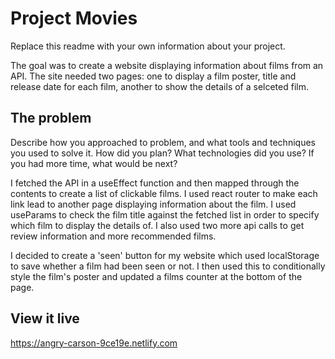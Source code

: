 # Project Movies

Replace this readme with your own information about your project.

The goal was to create a website displaying information about films from an API. The site needed two pages:
one to display a film poster, title and release date for each film, another to show the details of a selceted
film.

## The problem

Describe how you approached to problem, and what tools and techniques you used to solve it. How did you plan? What technologies did you use? If you had more time, what would be next?

I fetched the API in a useEffect function and then mapped through the contents to create a list of clickable films. I used 
react router to make each link lead to another page displaying information about the film. I used useParams to
check the film title against the fetched list in order to specify which film to display the details of. I also used two more
api calls to get review information and more recommended films. 

I decided to create a 'seen' button for my website which used localStorage to save whether a film had been seen or not. I then
used this to conditionally style the film's poster and updated a films counter at the bottom of the page. 

## View it live

https://angry-carson-9ce19e.netlify.com
